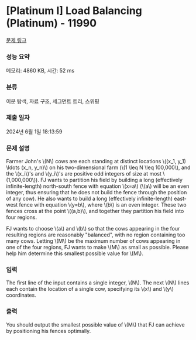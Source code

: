 # [Platinum I] Load Balancing (Platinum) - 11990 

[문제 링크](https://www.acmicpc.net/problem/11990) 

### 성능 요약

메모리: 4860 KB, 시간: 52 ms

### 분류

이분 탐색, 자료 구조, 세그먼트 트리, 스위핑

### 제출 일자

2024년 6월 1일 18:13:59

### 문제 설명

<p>Farmer John's \(N\) cows are each standing at distinct locations \((x_1, y_1) \ldots (x_n, y_n)\) on his two-dimensional farm (\(1 \leq N \leq 100,000\), and the \(x_i\)'s and \(y_i\)'s are positive odd integers of size at most \(1,000,000\)). FJ wants to partition his field by building a long (effectively infinite-length) north-south fence with equation \(x=a\) (\(a\) will be an even integer, thus ensuring that he does not build the fence through the position of any cow). He also wants to build a long (effectively infinite-length) east-west fence with equation \(y=b\), where \(b\) is an even integer. These two fences cross at the point \((a,b)\), and together they partition his field into four regions.</p>

<p>FJ wants to choose \(a\) and \(b\) so that the cows appearing in the four resulting regions are reasonably "balanced", with no region containing too many cows. Letting \(M\) be the maximum number of cows appearing in one of the four regions, FJ wants to make \(M\) as small as possible. Please help him determine this smallest possible value for \(M\).</p>

### 입력 

 <p>The first line of the input contains a single integer, \(N\). The next \(N\) lines each contain the location of a single cow, specifying its \(x\) and \(y\) coordinates.</p>

### 출력 

 <p>You should output the smallest possible value of \(M\) that FJ can achieve by positioning his fences optimally.</p>

